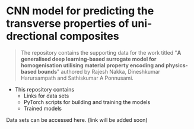 # CNN model for predicting the transverse properties of uni-drectional composites

> The repository contains the supporting data for the work titled "**A generalised deep learning-based surrogate model for homogenisation utilising material property encoding and physics-based bounds**" authored by Rajesh Nakka, Dineshkumar Harursampath and Sathiskumar A Ponnusami.

+ This repository contains
  + Links for data sets
  + PyTorch scripts for building and training the models
  + Trained models

Data sets can be accessed here. (link will be added soon)

